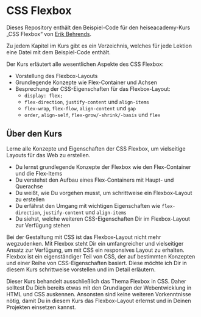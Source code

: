 # CSS Flexbox

Dieses Repository enthält den Beispiel-Code für den heiseacademy-Kurs „CSS Flexbox“ von [Erik Behrends](https://behrends.io).

Zu jedem Kapitel im Kurs gibt es ein Verzeichnis, welches für jede Lektion eine Datei mit dem Beispiel-Code enthält.

Der Kurs erläutert alle wesentlichen Aspekte des CSS Flexbox:

- Vorstellung des Flexbox-Layouts
- Grundlegende Konzepte wie Flex-Container und Achsen
- Besprechung der CSS-Eigenschaften für das Flexbox-Layout:
  - `display: flex;`
  - `flex-direction`, `justify-content` und `align-items`
  - `flex-wrap`, `flex-flow`, `align-content` und `gap`
  - `order`, `align-self`, `flex-grow/-shrink/-basis` und `flex`

## Über den Kurs

Lerne alle Konzepte und Eigenschaften der CSS Flexbox, um vielseitige Layouts für das Web zu erstellen.

- Du lernst grundlegende Konzepte der Flexbox wie den Flex-Container und die Flex-Items
- Du verstehst den Aufbau eines Flex-Containers mit Haupt- und Querachse
- Du weißt, wie Du vorgehen musst, um schrittweise ein Flexbox-Layout zu erstellen 
- Du erfährst den Umgang mit wichtigen Eigenschaften wie `flex-direction`, `justify-content` und `align-items`
- Du siehst, welche weiteren CSS-Eigenschaften Dir im Flexbox-Layout zur Verfügung stehen

Bei der Gestaltung mit CSS ist das Flexbox-Layout nicht mehr wegzudenken. Mit Flexbox steht Dir ein umfangreicher und vielseitiger Ansatz zur Verfügung, um mit CSS ein responsives Layout zu erhalten. Flexbox ist ein eigenständiger Teil von CSS, der auf bestimmten Konzepten und einer Reihe von CSS-Eigenschaften basiert. Diese möchte ich Dir in diesem Kurs schrittweise vorstellen und im Detail erläutern. 

Dieser Kurs behandelt ausschließlich das Thema Flexbox in CSS. Daher solltest Du Dich bereits etwas mit den Grundlagen der Webentwicklung in HTML und CSS auskennen. Ansonsten sind keine weiteren Vorkenntnisse nötig, damit Du in diesem Kurs das Flexbox-Layout erlernst und in Deinen Projekten einsetzen kannst.


